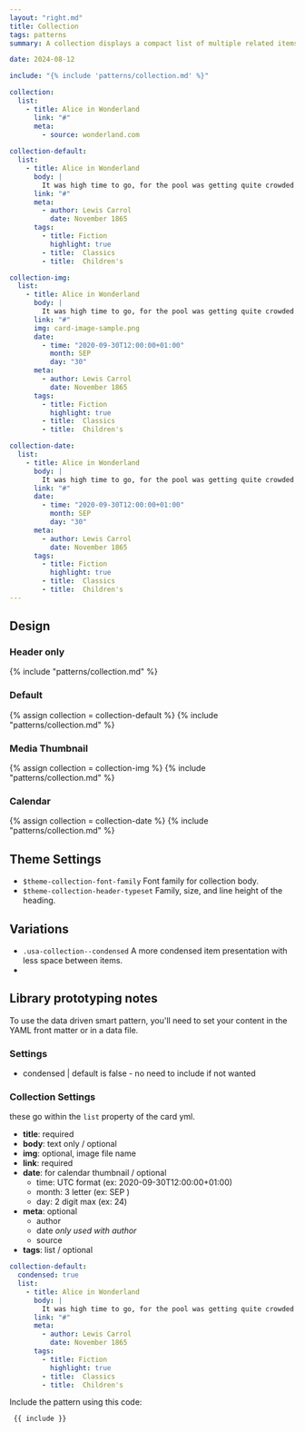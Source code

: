 ```yaml
---
layout: "right.md"
title: Collection
tags: patterns
summary: A collection displays a compact list of multiple related items like articles or events. The list links each item to its original source.

date: 2024-08-12

include: "{% include 'patterns/collection.md' %}"

collection:
  list:
    - title: Alice in Wonderland
      link: "#"
      meta:
        - source: wonderland.com
  
collection-default:
  list:
    - title: Alice in Wonderland
      body: |
        It was high time to go, for the pool was getting quite crowded with the birds and animals that had fallen into it: there were a Duck and a Dodo, a Lory and an Eaglet, and several other curious creatures.
      link: "#"
      meta:
        - author: Lewis Carrol
          date: November 1865
      tags:
        - title: Fiction
          highlight: true
        - title:  Classics
        - title:  Children's

collection-img:
  list:
    - title: Alice in Wonderland
      body: |
        It was high time to go, for the pool was getting quite crowded with the birds and animals that had fallen into it: there were a Duck and a Dodo, a Lory and an Eaglet, and several other curious creatures.
      link: "#"
      img: card-image-sample.png
      date:
        - time: "2020-09-30T12:00:00+01:00"
          month: SEP
          day: "30"
      meta:
        - author: Lewis Carrol
          date: November 1865
      tags:
        - title: Fiction
          highlight: true
        - title:  Classics
        - title:  Children's

collection-date:
  list:
    - title: Alice in Wonderland
      body: |
        It was high time to go, for the pool was getting quite crowded with the birds and animals that had fallen into it: there were a Duck and a Dodo, a Lory and an Eaglet, and several other curious creatures.
      link: "#"
      date:
        - time: "2020-09-30T12:00:00+01:00"
          month: SEP
          day: "30"
      meta:
        - author: Lewis Carrol
          date: November 1865
      tags:
        - title: Fiction
          highlight: true
        - title:  Classics
        - title:  Children's
---
```


## Design

### Header only
{% include "patterns/collection.md" %}

### Default
{% assign collection = collection-default %}
{% include "patterns/collection.md" %}

### Media Thumbnail
{% assign collection = collection-img %}
{% include "patterns/collection.md" %}

### Calendar
{% assign collection = collection-date %}
{% include "patterns/collection.md" %}

## Theme Settings
- `$theme-collection-font-family` Font family for collection body.
- `$theme-collection-header-typeset` Family, size, and line height of the heading.

## Variations
- `.usa-collection--condensed` A more condensed item presentation with less space between items.
- 
## Library prototyping notes
To use the data driven smart pattern, you'll need to set your content in the YAML front matter or in a data file.

### Settings
- condensed | default is false - no need to include if not wanted
  
### Collection Settings
these go within the `list` property of the card yml.
- **title**: required
- **body**: text only / optional
- **img**: optional, image file name
- **link**: required
- **date**: for calendar thumbnail / optional
  - time: UTC format (ex: 2020-09-30T12:00:00+01:00)
  - month: 3 letter (ex: SEP )
  - day: 2 digit max (ex: 24)
- **meta**: optional 
  - author
  - date _only used with author_
  - source 
- **tags**: list / optional

```yaml
collection-default:
  condensed: true
  list:
    - title: Alice in Wonderland
      body: |
        It was high time to go, for the pool was getting quite crowded with the birds and animals that had fallen into it: there were a Duck and a Dodo, a Lory and an Eaglet, and several other curious creatures.
      link: "#"
      meta:
        - author: Lewis Carrol
          date: November 1865
      tags:
        - title: Fiction
          highlight: true
        - title:  Classics
        - title:  Children's
```

Include the pattern using this code:

```markdown
 {{ include }}
```
